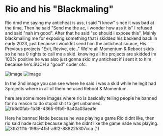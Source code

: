 # Rio and his "Blackmaling"

Rio dmd me saying my anticheat is ass, i said "i know" since it was bad at the time, Then he said "Send me the ac, i wonder how ass it is" I refused and said "nah im good". After that he said "so should i expose this",
Mainly blackmailing me for exposing something that i skidded his backend back in early 2023, just because i wouldnt send him the anticheat source, His Previous projects "Exit, Revive, etc.." We're all Momentum & Reboot skids so he has 0 rights to call me a skid. knowing all his projects are skidded im 100% positive he was also just gonna skid my anticheat if i sent it to him because he's SUCH a "good" coder ofc.


![image](https://github.com/user-attachments/assets/a91af681-1db7-4737-84bf-755e64f33237)
![image](https://github.com/user-attachments/assets/782a3470-86cd-4123-9b16-5bb53bc5045b)

In the 2nd image you can see where he said i was a skid while he legit had 3projects where in all of them he used Reboot & Momentum. 

here are some more images where rio is basically telling people he banned for no reason to do stupid shit to get unbanned.
![fb8d0fab-1b38-4365-9fb9-9a40a03aea1e](https://github.com/user-attachments/assets/1e9d7c7e-c407-4cf8-9481-a4d86a5ffe95)


Here he banned Nade because he was playing a game Rio didnt like, then rio said nade racist because again he didnt like the game nade was playing.
![3fb21f1b-1985-4f5f-a9f2-888225307cca (1)](https://github.com/user-attachments/assets/301af6a2-dde5-4f75-9c3c-85803f4ae4d0)

